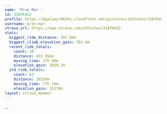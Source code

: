 ```yaml
---
name: 'Prze Mar '
id: 31876422
profile: https://dgalywyr863hv.cloudfront.net/pictures/athletes/31876422/22548952/2/large.jpg
username: prze-mar
strava_url: https://www.strava.com/athletes/31876422
stats:
  biggest_ride_distance: 107.8km
  biggest_climb_elevation_gain: 701.6m
  recent_ride_totals:
    count: 10
    distance: 432.95km
    moving_time: 17h 58m
    elevation_gain: 3039.2m
  ytd_ride_totals:
    count: 63
    distance: 2032km
    moving_time: 77h 14m
    elevation_gain: 15370m
layout: strava_member
--- 
```

...
